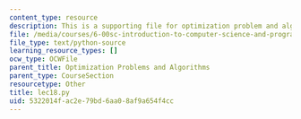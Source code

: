 ```yaml
---
content_type: resource
description: This is a supporting file for optimization problem and algorithms
file: /media/courses/6-00sc-introduction-to-computer-science-and-programming-spring-2011/5322014fac2e79bd6aa08af9a654f4cc_lec18.py
file_type: text/python-source
learning_resource_types: []
ocw_type: OCWFile
parent_title: Optimization Problems and Algorithms
parent_type: CourseSection
resourcetype: Other
title: lec18.py
uid: 5322014f-ac2e-79bd-6aa0-8af9a654f4cc
---
```

